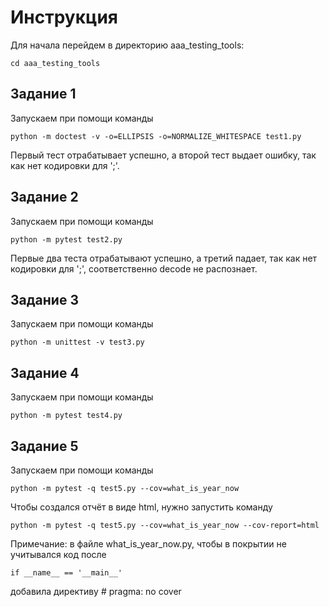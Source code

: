 # Инструкция

Для начала перейдем в директорию aaa_testing_tools:

```
cd aaa_testing_tools
```

## Задание 1

Запускаем при помощи команды

```
python -m doctest -v -o=ELLIPSIS -o=NORMALIZE_WHITESPACE test1.py
```

Первый тест отрабатывает успешно, а второй тест выдает ошибку, так как нет кодировки для ';'.

## Задание 2

Запускаем при помощи команды

```
python -m pytest test2.py
```
Первые два теста отрабатывают успешно, а третий падает, так как нет кодировки для ';', соответственно decode не распознает.


## Задание 3

Запускаем при помощи команды

```
python -m unittest -v test3.py
```

## Задание 4

Запускаем при помощи команды

```
python -m pytest test4.py
```

## Задание 5

Запускаем при помощи команды

```
python -m pytest -q test5.py --cov=what_is_year_now
```

Чтобы создался отчёт в виде html, нужно запустить команду

```
python -m pytest -q test5.py --cov=what_is_year_now --cov-report=html
```

Примечание: в файле what_is_year_now.py, чтобы в покрытии не учитывался код после 
```
if __name__ == '__main__'
```
 добавила директиву # pragma: no cover
